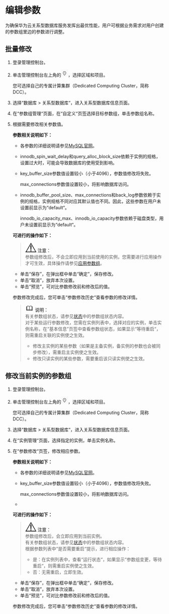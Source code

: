 # 编辑参数<a name="TOPIC_0142028463"></a>

为确保华为云关系型数据库服务发挥出最优性能，用户可根据业务需求对用户创建的参数组里边的参数进行调整。

## 批量修改<a name="s58aa43af74584cb4a56cb9ed879e5778"></a>

1.  登录管理控制台。
2.  单击管理控制台左上角的![](figures/region.png)，选择区域和项目。

    您可选择自己的专属计算集群（Dedicated Computing Cluster，简称DCC）。

3.  选择“数据库  \>  关系型数据库“，进入关系型数据库信息页面。
4.  在“参数组管理“页面，在“自定义“页签选择目标参数组，单击参数组名称。
5.  根据需要修改相关参数值。

    **参数相关说明如下：**

    -   各参数的详细说明请参见[MySQL官网](http://dev.mysql.com/doc/refman/5.6/en/server-system-variables.html)。
    -   innodb\_spin\_wait\_delay和query\_alloc\_block\_size依赖于实例的规格，设置过大时，可能会导致数据库的使用受到影响。
    -   key\_buffer\_size参数值设置较小（小于4096），参数值修改将失败。

        max\_connections参数值设置较小，将影响数据库访问。

    -   innodb\_buffer\_pool\_size、max\_connections和back\_log参数依赖于实例的规格，实例规格不同对应其默认值也不同。因此，这些参数在用户未设置前显示为“default“。

        innodb\_io\_capacity\_max、innodb\_io\_capacity参数依赖于磁盘类型，用户未设置前显示为“default“。


    **可进行的操作如下：**

    >![](public_sys-resources/icon-notice.gif) **注意：**   
    >参数组修改后，不会立即应用到当前使用的实例，您需要进行应用操作才可生效，具体操作请参见[应用参数组](应用参数组.md)。  

    -   单击“保存”，在弹出框中单击“确定”，保存修改。
    -   单击“取消”，放弃本次设置。
    -   单击“预览”，可对比参数修改前和修改后的值。

    参数修改完成后，您可单击“参数修改历史“查看参数的修改详情。

    >![](public_sys-resources/icon-note.gif) **说明：**   
    >有关参数组状态，请参见[状态](https://support.huaweicloud.com/productdesc-rds/zh-cn_topic_0032472291.html)中的参数组状态内容。  
    >对于某些运行参数修改，您需在实例列表中，选择对应的实例，单击实例名称，在“基本信息”页签中查看参数组状态，如果显示“等待重启“，则需重启关联的实例使之生效。  
    >-   修改主实例的某些参数（如果是主备实例，备实例的参数也会被同步修改），需重启主实例使之生效。  
    >-   修改只读实例的某些参数，需要重启该只读实例使之生效。  


## 修改当前实例的参数组<a name="section8672172212597"></a>

1.  登录管理控制台。
2.  单击管理控制台左上角的![](figures/region.png)，选择区域和项目。

    您可选择自己的专属计算集群（Dedicated Computing Cluster，简称DCC）。

3.  选择“数据库  \>  关系型数据库“，进入关系型数据库信息页面。
4.  在“实例管理“页面，选择指定的实例，单击实例名称。
5.  在“参数修改“页签，修改相应参数。

    **参数相关说明如下：**

    -   各参数的详细说明请参见[MySQL官网](http://dev.mysql.com/doc/refman/5.6/en/server-system-variables.html)。
    -   key\_buffer\_size参数值设置较小（小于4096），参数值修改将失败。

        max\_connections参数值设置较小，将影响数据库访问。

    -   
    **可进行的操作如下：**

    >![](public_sys-resources/icon-notice.gif) **注意：**   
    >参数组修改后，会立即应用到当前实例。  
    >有关参数组状态，请参见[状态](https://support.huaweicloud.com/productdesc-rds/zh-cn_topic_0032472291.html)中的参数组状态内容。  
    >根据参数列表中“是否需要重启“提示，进行相应操作：  
    >-   是：在实例列表中，查看“运行状态“，如果显示“参数组变更，等待重启“，则需重启实例使之生效。  
    >-   否：无需重启，立即生效。  

    -   单击“保存”，在弹出框中单击“确定”，保存修改。
    -   单击“取消”，放弃本次设置。
    -   单击“预览”，可对比参数修改前和修改后的值。

    参数修改完成后，您可单击“参数修改历史“查看参数的修改详情。


